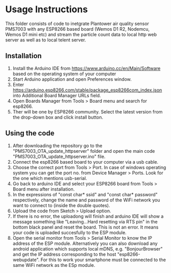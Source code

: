 # Usage Instructions 

This folder consists of code to inetgrate Plantower air quality sensor PMS7003 with any ESP8266 based board (Wemos D1 R2, Nodemcu, Wemos D1 mini etc) and stream the particle count data to local http web server as well as to local telent server.


## Installation

1. Install the Arduino IDE from https://www.arduino.cc/en/Main/Software based on the operating system of your computer
2. Start Arduino application and open Preferences window.
3. Enter https://arduino.esp8266.com/stable/package_esp8266com_index.json into Additional Board Manager URLs field.
4. Open Boards Manager from Tools > Board menu and search for esp8266.
5. Ther will be one by ESP8266 community. Select the latest version from the drop-down box and click install button. 

## Using the code

1. After downloading the repository go to the "PMS7003_OTA_update_httpserver" folder and open the main code "PMS7003_OTA_update_httpserver.ino" file.
2. Connect the esp8266 based board to your computer via a usb cable.
3. Choose the correct port from Tools > Port. In case of windows operating system you can get the port no. from Device Manager > Ports. Look for the one which mentions usb-serial.
4. Go back to arduino IDE and select your ESP8266 board from Tools > Board menu after installation.
5. In the expressions of "const char* ssid" and "const char* password" respectively, change the name and password of the WiFi network you want to connect to (inside the double        quotes).
6. Upload the code from Sketch > Upload option.
7. If there is no error, the uploadong will finish and arduino IDE will show a message something like "Leaving...Hard resetting via RTS pin" in the bottom black panel and reset      the board. This is not an error. It means your code is uploaded succesfully to the ESP module.
8. Open the serial monitor from Tools > Serial Monitor to know the IP address of the ESP module. Alternatively you can also download any android application which supports local      mDNS, e.g. "BonjourBrowser" and get the IP address corresponding to the host "esp8266-webupdate". For this to work your smartphone must be connected to the same WiFi network as    the ESp module.


